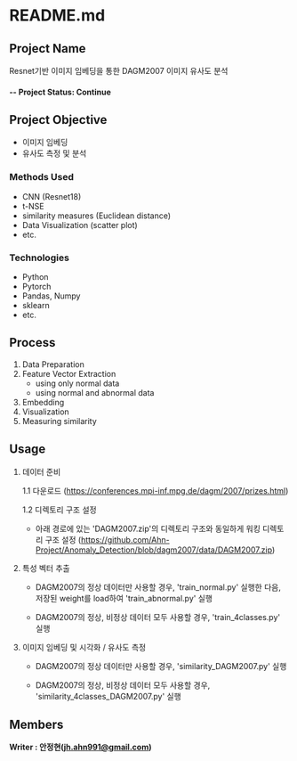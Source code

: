 # README.md

## Project Name
Resnet기반 이미지 임베딩을 통한 DAGM2007 이미지 유사도 분석


#### -- Project Status: Continue

## Project Objective
* 이미지 임베딩
* 유사도 측정 및 분석

### Methods Used
* CNN (Resnet18)
* t-NSE
* similarity measures (Euclidean distance)
* Data Visualization (scatter plot)
* etc. 

### Technologies
* Python
* Pytorch
* Pandas, Numpy
* sklearn
* etc. 

## Process
1. Data Preparation
2. Feature Vector Extraction
    - using only normal data
    - using normal and abnormal data
3. Embedding 
4. Visualization 
5. Measuring similarity

## Usage
1. 데이터 준비

    1.1 다운로드 (https://conferences.mpi-inf.mpg.de/dagm/2007/prizes.html)
  
    1.2 디렉토리 구조 설정 
      - 아래 경로에 있는 'DAGM2007.zip'의 디렉토리 구조와 동일하게 워킹 디렉토리 구조 설정
        (https://github.com/Ahn-Project/Anomaly_Detection/blob/dagm2007/data/DAGM2007.zip)

2. 특성 벡터 추출
    - DAGM2007의 정상 데이터만 사용할 경우,
     'train_normal.py' 실행한 다음, 저장된 weight를 load하여 'train_abnormal.py' 실행
    
    - DAGM2007의 정상, 비정상 데이터 모두 사용할 경우,
     'train_4classes.py' 실행

3. 이미지 임베딩 및 시각화 / 유사도 측정
    - DAGM2007의 정상 데이터만 사용할 경우,
      'similarity_DAGM2007.py' 실행
    
    - DAGM2007의 정상, 비정상 데이터 모두 사용할 경우,
      'similarity_4classes_DAGM2007.py' 실행


## Members

**Writer : 안정현(jh.ahn991@gmail.com)**



